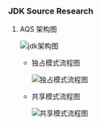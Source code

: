 ### JDK Source Research

1. AQS 架构图

   ![jdk架构图](https://tva1.sinaimg.cn/large/0081Kckwly1gkiw56gbz3j30u90u0jwg.jpg)

   * 独占模式流程图

     ![独占模式流程图](https://tva1.sinaimg.cn/large/0081Kckwly1gkiw9a77ynj30jc0orgnw.jpg)

   * 共享模式流程图

     ![共享模式流程图](https://tva1.sinaimg.cn/large/0081Kckwly1gkiwbll5v4j30lw12pwhf.jpg)

     

     